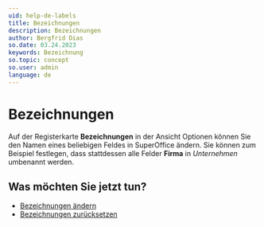 ```yaml
---
uid: help-de-labels
title: Bezeichnungen
description: Bezeichnungen
author: Bergfrid Dias
so.date: 03.24.2023
keywords: Bezeichnung
so.topic: concept
so.user: admin
language: de
---
```


# Bezeichnungen

Auf der Registerkarte **Bezeichnungen** in der Ansicht Optionen können Sie den Namen eines beliebigen Feldes in SuperOffice ändern. Sie können zum Beispiel festlegen, dass stattdessen alle Felder **Firma** in *Unternehmen* umbenannt werden.

## Was möchten Sie jetzt tun?

* [Bezeichnungen ändern][1]
* [Bezeichnungen zurücksetzen][2]

<!-- Referenced links -->
[1]: change.md
[2]: reset.md

<!-- Referenced images -->
